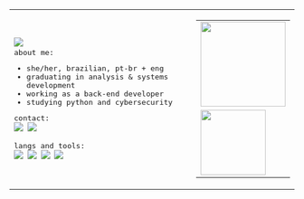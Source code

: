 <table align="center">
  <tr>
    <td>
      <img src="https://readme-typing-svg.demolab.com?font=Roboto&weight=500&size=15&duration=1&pause=1&color=95C5C9&repeat=false&width=70&height=25&lines=Welcome!"/>
      <samp>
        <br>
        about me:<br>
        <ul>
          <li>she/her, brazilian, pt-br + eng</li>
          <li>graduating in analysis & systems development</li>
          <li>working as a back-end developer</li>
          <li>studying python and cybersecurity</li>
        </ul>
        contact:<br>
        <a href="https://www.linkedin.com/in/mariafcatani/"><img src="https://img.shields.io/badge/-linkedin-0D1117?style=flat-square&logo=linkedin&logoColor=95c5c9"></a>
        <a href="mailto:mariafernandacatani@gmail.com"><img src="https://img.shields.io/badge/-gmail-0D1117?style=flat-square&logo=gmail&logoColor=95c5c9"></a><br><br>
        langs and tools:<br>
        <img src="https://img.shields.io/badge/-ruby-0D1117?style=flat-square&logo=ruby&logoColor=95c5c9"/>
        <img src="https://img.shields.io/badge/-ruby_on_rails-0D1117?style=flat-square&logo=rubyonrails&logoColor=95c5c9"/>
        <img src="https://img.shields.io/badge/-delphi-0D1117?style=flat-square&logo=delphi&logoColor=95c5c9"/>
        <img src="https://img.shields.io/badge/-python-0D1117?style=flat-square&logo=python&logoColor=95c5c9"/>
      </samp>
    </td>
    <td>
      <table>
        <tr>
          <td>
            <img height="150em" src="https://github-readme-stats-git-master-maria-fernanda-catanis-projects.vercel.app/api?username=miauware&count_private=true&show_icons=true&hide_border=true&bg_color=0D1117&text_color=fff&title_color=95c5c9&icon_color=95c5c9"/>
          </td>
        </tr>
        <tr>
          <td>
            <img height="115em" src="https://github-readme-stats.vercel.app/api/wakatime?username=miauware&hide_border=true&bg_color=0d1117&title_color=95c5c9&text_color=fff&hide=yaml,text,git%20config,markdown,other&range=last_7_days"/>
          </td>
        </tr>
      </table>
    </td>
  </tr>
</table>
